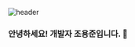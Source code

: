 ![header](https://capsule-render.vercel.app/api?type=rect&text=YongJun%20Jo&fontAlignY=20&desc=Developer&descAlignY=40)

### 안녕하세요! 개발자 조용준입니다. 👋

